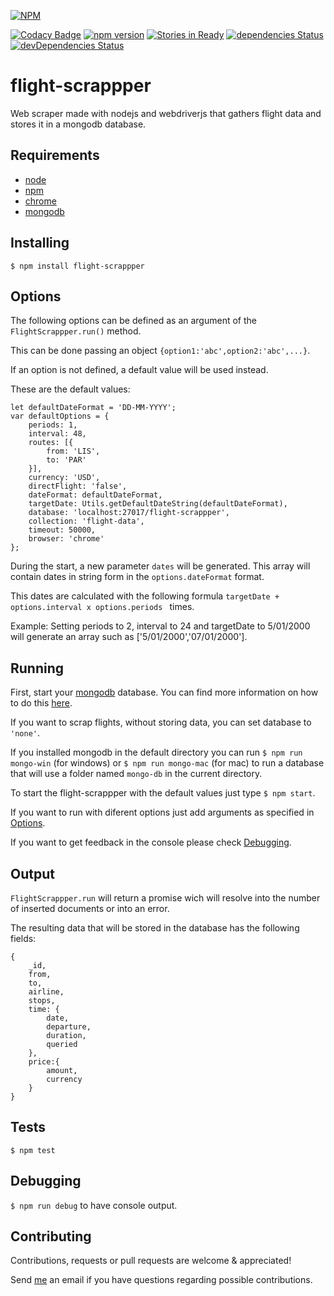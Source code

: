 [![NPM](https://nodei.co/npm/flight-scrappper.png?downloads=true&downloadRank=true&stars=true)](https://nodei.co/npm/flight-scrappper/)

[![Codacy Badge](https://api.codacy.com/project/badge/Grade/e0ff0ec2a3484cd0b823933578987cf4)](https://www.codacy.com/app/tiagobertolo/flight-scrappper?utm_source=github.com&amp;utm_medium=referral&amp;utm_content=bertolo1988/flight-scrappper&amp;utm_campaign=Badge_Grade)
[![npm version](https://badge.fury.io/js/flight-scrappper.svg)](https://badge.fury.io/js/flight-scrappper)
[![Stories in Ready](https://badge.waffle.io/bertolo1988/flight-scrappper.svg?label=ready&title=Ready)](http://waffle.io/bertolo1988/flight-scrappper)
[![dependencies Status](https://david-dm.org/bertolo1988/flight-scrappper/status.svg)](https://david-dm.org/bertolo1988/flight-scrappper)
[![devDependencies Status](https://david-dm.org/bertolo1988/flight-scrappper/dev-status.svg)](https://david-dm.org/bertolo1988/flight-scrappper?type=dev)

# flight-scrappper

Web scraper made with nodejs and webdriverjs that gathers flight data and stores it in a mongodb database.


## Requirements

 - [node](http://nodejs.org/)
 - [npm](http://npmjs.org/)
 - [chrome](https://www.google.com/chrome/browser/desktop/index.html)
 - [mongodb](https://www.mongodb.com/)


## Installing

`$ npm install flight-scrappper`


## Options

The following options can be defined as an argument of the `FlightScrappper.run()` method.

This can be done passing an object `{option1:'abc',option2:'abc',...}`.

If an option is not defined, a default value will be used instead.

These are the default values:
	
	let defaultDateFormat = 'DD-MM-YYYY';
	var defaultOptions = {
		periods: 1,
		interval: 48,
		routes: [{
			from: 'LIS',
			to: 'PAR'
		}],
		currency: 'USD',
		directFlight: 'false',
		dateFormat: defaultDateFormat,
		targetDate: Utils.getDefaultDateString(defaultDateFormat),
		database: 'localhost:27017/flight-scrappper',
		collection: 'flight-data',
		timeout: 50000,
		browser: 'chrome'
	};

During the start, a new parameter `dates` will be generated. This array will contain dates in string form in the `options.dateFormat` format.

This dates are calculated with the following formula `targetDate + options.interval x options.periods ` times.
 
Example: Setting periods to 2, interval to 24 and targetDate to 5/01/2000 will generate an array  such as ['5/01/2000','07/01/2000'].

## Running

First, start your [mongodb](https://www.mongodb.com/) database. You can find more information on how to do this [here](https://docs.mongodb.com/).

If you want to scrap flights, without storing data, you can set database to `'none'`.

If you installed mongodb in the default directory you can run `$ npm run mongo-win`  (for windows) or `$ npm run mongo-mac` (for mac) to run a database that will use a folder named `mongo-db` in the current directory.

To start the flight-scrappper with the default values just type `$ npm start`.

If you want to run with diferent options just add arguments as specified in [Options](#options).

If you want to get feedback in the console please check  [Debugging](#debugging).

## Output

`FlightScrappper.run` will return a promise wich will resolve into the number of inserted documents or into an error.

The resulting data that will be stored in the database has the following fields:

	{
		_id, 		
		from,
		to,	
		airline,
		stops,
		time: {
			date,
			departure,
			duration,
			queried
		},
		price:{
			amount,
			currency
		}
	}

## Tests

`$ npm test`

## Debugging

`$ npm run debug` to have console output.

## Contributing

Contributions, requests or pull requests are welcome & appreciated!

Send [me](https://github.com/bertolo1988/) an email if you have questions regarding possible contributions.
